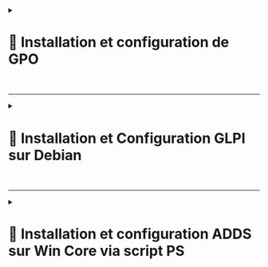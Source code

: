 <details>
<summary><h1> 🎯 Installation et configuration de GPO<h1></summary>
<br>

Suivez les étapes ci-dessous pour créer et configurer des Group Policy Objects (GPOs)

GPOs configurés dans ce guide :
1. GPOs de sécurité  
1.1 Politique de mot de passe  
1.2 Verrouillage des comptes  
1.3 Restrictions d'installation de logiciels  
1.4 Gestion des mises à jour de Windows  
1.5 Restreindre les périphériques amovibles  

2. GPO standard  
2.1 Mappage des lecteurs  
2.2 Fond d'écran  
2.3 Redirection des dossiers  
2.4 Gestion de l'énergie   
2.5 Déploiement de logiciels   

---

### 🎯 **Étape 1 : Ouvrir la gestion des stratégies de groupe**
1. Recherchez **Group Policy Management** dans le menu Démarrer.
2. Ouvrez **Group Policy Management Console (GPMC)**.

![AD-1](https://github.com/user-attachments/assets/bc94d2bc-0de2-4779-9ec2-bc383ff2b965)

---

### 🎯 **Étape 2 : Créer un nouveau GPO**
1. Dans la **Group Policy Management**, développez votre domaine (par exemple, `billu.com`).
2. Faites un clic droit sur votre domaine (`billu.com`) ou sur une unité d'organisation (OU) spécifique, telle que **Paris**.
3. Sélectionnez **Create a GPO in this domain, and Link it here...**.

![AD-2](https://github.com/user-attachments/assets/896c5331-ec5b-4d0a-bc56-7207d9026d2c)

4. Nommez la nouvelle GPO en fonction de son objectif (par exemple, `Password Policy`, `Drive Mapping`, etc.)
5. Cliquez sur **OK** pour enregistrer.

![AD-3](https://github.com/user-attachments/assets/7ea9b951-c33a-4228-b926-f4fc700fe443)

---

### 🎯 **Étape 3 : Modifier la GPO**
1. Cliquez avec le bouton droit de la souris sur la GPO nouvellement créée et sélectionnez **Edit**.
2. La fenêtre **Group Policy Management Editor** s'ouvre.

![AD-4](https://github.com/user-attachments/assets/14aabf60-a547-4284-b05a-b1569546799b)

---

### 🎯 **Etape 4 : Configurer les paramètres de la GPO**

#### **Exemple : GPO de Sécurité : Security Politique de mot de passe**
1. Dans le **Group Policy Management Editor**, naviguez jusqu'à :
Computer Configuration → Policies → Windows Settings → Security Settings → Account Policies → Password Policy

2. Double-cliquez sur chaque paramètre pour le configurer :
- **Enforcer l'historique des mots de passe** : Régler à `5`.
- **Longueur minimale du mot de passe** : Définir à `12`.
- Complexité du mot de passe** : Enable.
- **Age maximum du mot de passe** : Fixé à `90 jours`.
  
![AD-5](https://github.com/user-attachments/assets/411331cd-a0d4-4043-bb44-619abec094d2)  
![AD-6](https://github.com/user-attachments/assets/96d7e7cf-35af-41e2-b9e3-292d2fcab432)  
![AD-7](https://github.com/user-attachments/assets/6fa02976-2de4-4cdd-bf5a-8170d05cf56e)  
  

---

### 🎯 GPO de Sécurité
- **Nom de la GPO** : Account Lockout
- **Description** : Verrouiller les comptes après 5 tentatives infructueuses
- **Étapes de configuration** :  
  1. Ouvrir la GPO Stratégie du mot de passe pour l'éditer
  2. Configurer les paramètres de verrouillage
  - Durée du blocage du compte : Réglée sur 15 minutes.
  - Seuil de verrouillage du compte : Réglé sur 3.
  - Réinitialiser le compteur de blocage de compte après : Régler sur 15 minutes.  

![AD-9](https://github.com/user-attachments/assets/74b06d96-595f-4ace-9bf2-0cdf7106edb7)

---

### 🎯 GPO de Sécurité
- **Nom de la GPO** : Software Installation Restrictions
- **Description** : Empêcher les utilisateurs non administrateurs d'installer des logiciels non autorisés
- **Étapes de configuration** :  
  1.  Créer un nouveau GPO : 'Software Restrictions'
  2.  Modifier le GPO
  3.  Créer une nouvelle 'Software Restriction Policy'  
clique droit Software Restriction Policies → Create New Policies  
  
![AD-12](https://github.com/user-attachments/assets/2b39f37f-2764-492a-832a-eb80de4ddb6a)  
![AD-13](https://github.com/user-attachments/assets/b1f0b238-8eb7-44c7-a18a-2cf55451f497)

---

### 🎯 GPO de Sécurité
- **Nom de la GPO** : Windows Update Management
- **Description** : Programmation des mises à jour de Windows et contrôle de l'installation
- **Étapes de configuration** :  
  1. Créer un nouveau GPO : Windows Update Management
  2. Modifier le GPO : Computer Configuration → Policies → Administrative Templates → Windows Components → Windows Update
  3. Configurer les paramètres : Configurer les mises à jour automatiques

![AD-17](https://github.com/user-attachments/assets/a418ea67-0b3b-43a5-925b-0d695630505f)   
![AD-18](https://github.com/user-attachments/assets/9daac085-1107-4872-b3f8-9471c08f8cc8)

---

### 🎯 GPO de Sécurité
- **Nom de la GPO** : Restrict Removable Devices
- **Description** : Bloquer l'accès USB sauf autorisation 
- **Étapes de configuration** :  
  1. Créer un nouveau GPO : Restrict USB Access.
  2. Modifier le GPO : Computer Configuration → Policies → Administrative Templates → System → Removable Storage Access
  3. Configurer les paramètres :  
  All Removable Storage Classes: Deny All Access → Enable
  Computer Configuration → Policies → Administrative Templates → System → Device Installation → Device Installation Restrictions

![AD-23](https://github.com/user-attachments/assets/7b5f342e-b8a4-4953-9171-844e83352aff)  
![AD-22](https://github.com/user-attachments/assets/b095d56b-ed10-4bed-9d4a-2100e0fcfc23)

---

### 🎯 GPO Standard
- **Nom de la GPO** : Drive Mapping
- **Description** : Lier les lecteurs partagés pour les départements
- **Étapes de configuration** :  
  1. Créer un nouveau GPO : Drive Mapping
  2. Modifier le GPO : User Configuration → Preferences → Windows Settings → Drive Maps
  3. Créer une Drive Map : Clique droit Drive Maps → New → Mapped Drive
  4. Configure settings:
Location: e.g., \\Server\Finance.
Label as: e.g., Finance Drive.
Reconnect: Check this box.
  
![AD-27](https://github.com/user-attachments/assets/09cdfd8a-b689-465d-a8a7-c9e3499772aa)  
![AD-28](https://github.com/user-attachments/assets/894ddea6-6417-4543-9dd2-fa15b181aa42)


---

### 🎯 GPO Standard
- **Nom de la GPO** : Screen Background
- **Description** : Définir un Wallpaper unifié pour l'entreprise
- **Étapes de configuration** :  
  1. Créer un nouveau GPO : Screen Background
  2. Modifier le GPO : User Configuration → Policies → Administrative Templates → Desktop → Desktop
  3. Configurer la politique : Desktop Wallpaper → Enabled.  
  Indiquer le chemin d'accès complet au fichier image (e.g., \\Server\Wallpapers\BillU.png).  
  
![AD-30](https://github.com/user-attachments/assets/bbf4e485-c097-493e-bf76-94df0c3626ea)  
![AD-31](https://github.com/user-attachments/assets/951cafe7-b37c-4aff-88fc-37c09ca2018d)


### 🎯 GPO Standard
- **Nom de la GPO** : Folder Redirection
- **Description** : Rediriger les dossiers Desktop et Documents vers un emplacement de serveur partagé.
- **Étapes de configuration** :  
  1. Créer un nouveau GPO : Folder Redirection
  2. Modifier le GPO : User Configuration → Policies → Windows Settings → Folder Redirection
  3. Configurer la redirection : clique droit Documents → Properties.
Définir l'emplacement du dossier cible sur Rediriger vers l'emplacement suivant.
Saisissez le chemin d'accès (par exemple, \Server\RedirectedFolders\%USERNAME\%Documents).  
  
![AD-34](https://github.com/user-attachments/assets/b516f61a-5658-47e7-bc52-84a1243d3dff)


### 🎯 GPO Standard
- **Nom de la GPO** : Software Deployment
- **Description** : Forcer l'installation de logiciels spécifiques sur les utilisateurs
- **Étapes de configuration** :  
  1. Naviguer vers : Computer Configuration → Policies → Software Settings → Software Installation
  2. Ajouter des logiciels pour la publication ou l'affectation.

![AD-39](https://github.com/user-attachments/assets/7fdde4f2-fdc0-4818-97c7-cd78fea67c84)  
![AD-40](https://github.com/user-attachments/assets/88b23090-a24c-4e7d-abe3-44dfef526834)  


### 🎯 GPO Standard
- **Nom de la GPO** : Power Management
- **Description** : Exiger un mot de passe lorsque l'ordinateur sort du mode veille.
- **Étapes de configuration** :  
  1. Naviguer vers : Computer Configuration → Policies → Administrative Templates → System → Power Management
  2. Configurer les paramètres de veille et d'alimentation.

![AD-35](https://github.com/user-attachments/assets/141167fe-49a7-4a00-9c23-e433b1897dc1)  
![AD-38](https://github.com/user-attachments/assets/ecc6505c-2e36-455c-9c5f-a15169ef049f)  

### 🎯 **Étape 5 : Forcer la mise à jour de la GPO**
1. Exécutez la commande suivante sur un ordinateur client ou un serveur pour appliquer immédiatement la nouvelle stratégie :
```powershell
gpupdate /force
```

</details>

---

<details>
<summary><h1>🎯 Installation et Configuration GLPI sur Debian<h1></summary>


## 🎯 Prérequis

- Un serveur Debian en CLI (VM ou CT).
- Accès root ou un utilisateur avec des privilèges sudo.
- Connexion à un Active Directory pour la synchronisation des utilisateurs.
- Un accès à Internet pour télécharger les paquets nécessaires.

---

## 🎯 1. Installation de GLPI sur le Serveur Debian en CLI via script BASH et fichier de configuration

``📑 Fichier config.txt``
---
![config 1](https://github.com/user-attachments/assets/4326e919-a1d2-4ef2-9217-50d211771e95)<br>
---

``📑 Script installation GLPI``
---
![script 1](https://github.com/user-attachments/assets/681b8f1b-b354-4f2f-9896-2683f26ad4d5)<br>
---
![script 2](https://github.com/user-attachments/assets/6c49ccf4-c45c-486a-b442-558d469106db)<br>
---
![script 3](https://github.com/user-attachments/assets/f3c09379-6f0d-414b-8335-9734957bea93)<br>
---

``📑 Lancement du script``
---
![017](https://github.com/user-attachments/assets/fbfe3fcd-ba70-4121-8ebd-4e1a0516ac94)<br>
---
![018](https://github.com/user-attachments/assets/eb8ec1df-e6ce-4db6-af08-e9218074268b)<br>
---

``📑 Connexion sur le compte admin (billu)``
---
![001](https://github.com/user-attachments/assets/99c60c91-80e5-4bce-a74d-69b85e29e6be)<br>
---
![002](https://github.com/user-attachments/assets/3ff82d21-aeb8-4909-9ed3-524b1166acbd)<br>
---

``📑 Récupération de l'annuaire LDAP (domaine billu)``
---
![ADDS 1](https://github.com/user-attachments/assets/52c67a29-deff-4821-9a78-84050113913e)<br>
---
![ADDS 2](https://github.com/user-attachments/assets/d0f486cd-041b-41b4-b08c-5aea5de252ee)<br>
---
![ADDS 3](https://github.com/user-attachments/assets/0fe41fd6-4e53-4391-932d-88ee466d322d)<br>
---
![ADDS 4](https://github.com/user-attachments/assets/273f4cd9-16da-4118-926d-f8984484ffa1)<br>
---

``📑 Ajouts des utilisateurs sur GLPI via LDAP (domaine billu)``
---
![ADDUSER1](https://github.com/user-attachments/assets/5bf17ac1-1652-4218-9380-0876c00efd41)<br>
---
![ADDUSER2](https://github.com/user-attachments/assets/cd516ff8-858a-4a08-a7be-c275e6015c6a)<br>
---
![ADDUSER3](https://github.com/user-attachments/assets/be6d4337-b690-456e-b69c-e0b89f98eeed)<br>
---
![ADDUSER4](https://github.com/user-attachments/assets/9f369c7f-9376-4bc0-9d6f-9634b1da6c74)<br>
---
![ADDUSER5](https://github.com/user-attachments/assets/03fa50c5-a7bd-4e9a-80e2-5c9d651d66e8)<br>
---
![ADDUSER6](https://github.com/user-attachments/assets/dd9fa51d-65af-4e04-aa23-a25e898d10f7)<br>
---
![ADDUSER7](https://github.com/user-attachments/assets/4a08e289-3ab3-442b-9e62-d435efa08120)<br>
---
![ADDUSER8](https://github.com/user-attachments/assets/fc7ca479-47b3-4b84-ac75-1b0ba7f4d258)<br>
---

``📑 Ajouts des groupes sur GLPI via LDAP (domaine billu)``
---
![ADDGROUP1](https://github.com/user-attachments/assets/2d5e1690-c20f-4ddc-b9f7-04f41e492236)<br>
---
![ADDGROUP2](https://github.com/user-attachments/assets/41ddb9ca-16d5-4f08-9d86-8204c5093339)<br>
---
![ADDGROUP3](https://github.com/user-attachments/assets/7310e0f8-e455-4554-a972-e8da90764d43)<br>
---
![ADDGROUP4](https://github.com/user-attachments/assets/e12da41c-9566-4454-be53-2e6e6381875c)<br>
---
![ADDGROUP5](https://github.com/user-attachments/assets/636e4a1a-85f6-4ba8-8b3e-92b0f0a48d93)<br>
---
![ADDGROUP6](https://github.com/user-attachments/assets/14d8aa27-dc5a-4dfe-b11a-9eb3702aa819)<br>
---


``📑 Synchronisation des utilisateurs à leurs groupes sur GLPI via LDAP (domaine billu)``
---
![SYNC1](https://github.com/user-attachments/assets/d0ba0ebe-9bb5-4a48-8269-8834531e703f)<br>
---
![SYNC2](https://github.com/user-attachments/assets/9025a3cf-8349-4b6c-8a4c-2acbdcbf82ce)<br>
---
![SYNC3](https://github.com/user-attachments/assets/b286473a-6cf0-463d-b171-91ec3f26438e)<br>
---
![SYNC4](https://github.com/user-attachments/assets/eae73747-65df-4ea6-8026-98d6a9c798dd)<br>
---
![SYNC5](https://github.com/user-attachments/assets/b2e64cd4-841c-4d7b-af4c-beb7be70a3a0)<br>
---

``📑 Réception, traitement et clos du ticket d'un utilisateur sur le compte admin (billu)``
---
![009](https://github.com/user-attachments/assets/9fec810e-85d2-4e94-b099-19908a7b579c)<br>
---
![010](https://github.com/user-attachments/assets/eb27abf3-6b5d-4608-9b8b-0369c4681e33)<br>
---
![011](https://github.com/user-attachments/assets/3cabd561-ddf2-43c5-ae6a-6eb0fa62efd5)<br>
---
![012](https://github.com/user-attachments/assets/51a97bd4-2a3a-4d45-b36b-838ce8c23e73)<br>
---
![013](https://github.com/user-attachments/assets/bad969c0-ecac-4268-8cac-0955cf0bb0c0)<br>
---
</details>

---

<details>
<summary><h1>🎯 Installation et configuration ADDS sur Win Core via script PS</h1></summary>

``📑 Le script, créé en PowerShell, permet de paramétrer la bonne adresse IP + masque ainsi que les adresses DNS, puis d'installer les rôles AD-DS, DNS et outils graphiques sur le serveur Core. La dernière étape consiste à ajouter le Serveur Core au domaine `Billu.com` en se connectant avec le compte administrator du domaine.``
---
[Script ADDS Serveur Core](https://github.com/WildCodeSchool/TSSR-2409-VERT-P3-G1-build-your-infra/blob/main/S03/Script_Install_ADDS_DNS_Core.ps1)<br>

``📑 Lorsque nous lançons le script, il nous rappelle les paramètres qu'il va appliquer avant le lancement. Dans le cas d'un besoin de changer un paramètre, il suffit de modifier la bonne variable. Toutes les variables des paramètres sont en début de script.``  
---
![Capture d'écran 2024-12-05 120342](https://github.com/user-attachments/assets/40df7883-5635-451b-9191-e658cc8dbf5f)<br>

``📑 Le script attend la réponse de l'utilisateur pour continuer, il faut tapper `[yes]` pour continuer (Si on tape [non], on sort du script).``
---
``📑 La première étape est le changement de nom de l'hôte. Ceci nécéssite un redémarrage et le relancement du script. Si l'hôte comporte le bon nom, l'étape n'est pas appliquée, ce qui permet d'éviter un redémarrage...<br>``
---
![Capture d'écran 2024-12-05 120400](https://github.com/user-attachments/assets/a0edffda-30b6-47a2-851f-48e8a6561494)

``📑 Ensuite le script va installer:``  
``* Les outils graphiques``  
``* Le rôle AD-DS``  
``* Le rôle DNS``  
 --- 

---
![Capture d'écran 2024-12-05 121318](https://github.com/user-attachments/assets/fd14847a-4315-4069-b189-be1b7cd5f838)
---
``📑 La dernière étape est l'ajout de la machine au domaine `Billu.com`. Le script nous demande de nous connecter au domaine avec des droits élevés :``  
---
![Capture d'écran 2024-12-05 131356](https://github.com/user-attachments/assets/d909f97b-5c3c-467a-a3da-211bc64045c1)
---
``📑 Tout est installé et la machine est ajoutée au domaine. Un redémarrage est nécéssaire pour prendre en compte les nouveaux paramètres :``  
---
![Capture d'écran 2024-12-05 124103](https://github.com/user-attachments/assets/f59ae564-3061-406c-ba14-675794dbda46)
---
![Capture d'écran 2024-12-05 124430](https://github.com/user-attachments/assets/8c70ccb8-39d7-4aa2-ae35-fe4f64299856)
---
``📑 Après redémarrage, nous voyons la machine avec le nouveau nom et l'association au domaine``  
---
![Capture d'écran 2024-12-05 124525](https://github.com/user-attachments/assets/276bbb6c-6af2-4a93-be4c-cb1b363e792c)
---
``📑 Nous pouvons nous connecter au serveur graphique pour visualiser le serveur core et finaliser l'installation``  
---
![Capture d'écran 2024-12-05 124139](https://github.com/user-attachments/assets/eb654e32-7769-4cf1-b820-26d43eda2300)
![Capture d'écran 2024-12-05 130249](https://github.com/user-attachments/assets/301f6937-87c3-4076-bafc-a94d3eb4f4c1)
---
</details>

